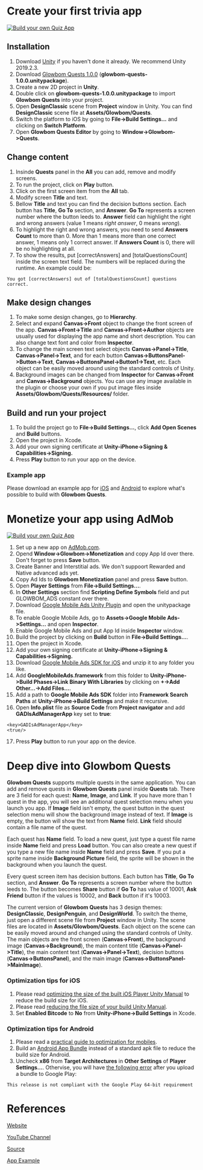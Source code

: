 # Create your first trivia app

[![Build your own Quiz App](https://img.youtube.com/vi/5py0nFKtoLU/0.jpg)](https://www.youtube.com/watch?v=5py0nFKtoLU)

## Installation

1. Download [Unity](https://unity3d.com/get-unity/download/archive) if you haven't done it already. We recommend Unity 2019.2.3.
2. Download [Glowbom Quests 1.0.0](https://github.com/Glowbom/quests/releases) (**glowbom-quests-1.0.0.unitypackage**).
3. Create a new 2D project in **Unity**.
4. Double click on **glowbom-quests-1.0.0.unitypackage** to import **Glowbom Quests** into your project.
5. Open **DesignClassic** scene from **Project** window in Unity. You can find **DesignClassic** scene file at **Assets/Glowbom/Quests**.
6. Switch the platform to iOS by going to **File->Build Settings...** and clicking on **Switch Platform**.
7. Open **Glowbom Quests Editor** by going to **Window->Glowbom->Quests**.

## Change content

1. Insinde **Quests** panel in the **All** you can add, remove and modify screens.
2. To run the project, click on **Play** button.
3. Click on the first screen item from the **All** tab.
4. Modify screen **Title** and text.
5. Bellow **Title** and text you can find the decision buttons section. Each button has **Title**, **Go To** section, and **Answer**. **Go To** represents a screen number where the button leeds to. **Answer** field can highlight the right and wrong answers (value 1 means *right answer*, 0 means *wrong*). 
6. To highlight the right and wrong answers, you need to send **Answers Count** to more than 0. More than 1 means more than one correct answer, 1 means only 1 correct answer. If **Answers Count** is 0, there will be no highlighting at all.
7. To show the results, put [correctAnswers] and [totalQuestionsCount] inside the screen text field. The numbers will be replaced during the runtime. An example could be:

```
You got [correctAnswers] out of [totalQuestionsCount] questions correct.
```

## Make design changes

1. To make some design changes, go to **Hierarchy**.
2. Select and expand **Canvas->Front** object to change the front screen of the app. **Canvas->Front->Title** and **Canvas->Front->Author** objects are usually used for displaying the app name and short description. You can also change text font and color from **Inspector**.
3. To change the main screen text select objects **Canvas->Panel->Title**, **Canvas->Panel->Text**, and for each button **Canvas->ButtonsPanel->Button->Text**, **Canvas->ButtonsPanel->Button1->Text**, etc. Each object can be easily moved around using the standard controls of Unity.
4. Background images can be changed from **Inspector** for **Canvas->Front** and **Canvas->Background** objects. You can use any image available in the plugin or choose your own if you put image files inside **Assets/Glowbom/Quests/Resources/** folder.

## Build and run your project

1. To build the project go to **File->Build Settings...**, click **Add Open Scenes** and **Build** buttons.
2. Open the project in Xcode.
3. Add your own signing certificate at **Unity-iPhone->Signing & Capabilities->Signing.**
4. Press **Play** button to run your app on the device.

### Example app

Please download an example app for [iOS](https://apps.apple.com/us/app/6-countries-world-geography/id1497861140?ls=1) and [Android](https://play.google.com/store/apps/details?id=com.glowbom.quests) to explore what's possible to build with **Glowbom Quests**.

# Monetize your app using AdMob

[![Build your own Quiz App](https://img.youtube.com/vi/xvx6RtHJNKg/0.jpg)](https://www.youtube.com/watch?v=xvx6RtHJNKg)

1. Set up a new app on [AdMob.com](https://admob.google.com/home/).
2. Opend **Window->Glowbom->Monetization** and copy App Id over there. Don't forget to press **Save** button.
3. Create Banner and Interstitial ads. We don't suppoort Rewarded and Native advanced ads yet.
4. Copy Ad Ids to **Glowbom Monetization** panel and press **Save** button.
5. Open **Player Settings** from **File->Build Settings...**.
6. In **Other Settings** section find **Scripting Define Symbols** field and put GLOWBOM_ADS constant over there.
7. Download [Google Mobile Ads Unity Plugin](https://github.com/googleads/googleads-mobile-unity/releases/tag/v4.2.1) and open the unitypackage file.
8. To enable Google Mobile Ads, go to **Assets->Google Mobile Ads->Settings...** and open **Inspector**.
9. Enable Google Mobile Ads and put App Id inside **Inspector** window.
10. Build the project by clicking on **Build** button in **File->Build Settings...**.
11. Open the project in Xcode.
12. Add your own signing certificate at **Unity-iPhone->Signing & Capabilities->Signing.**
13. Download [Google Mobile Ads SDK for iOS](https://developers.google.com/admob/ios/download) and unzip it to any folder you like.
14. Add **GoogleMobileAds.framework** from this folder to **Unity-iPhone->Build Phases->Link Binary With Libraries** by clicking on **+->Add Other...->Add Files...**.
15. Add a path to **Google Mobile Ads SDK** folder into **Framework Search Paths** at **Unity-iPhone->Build Settings** and make it recursive.
16. Open **Info.plist** file as **Source Code** from **Project navigator** and add **GADIsAdManagerApp** key set to **true**:

```
<key>GADIsAdManagerApp</key>
<true/>
```

17. Press **Play** button to run your app on the device.

# Deep dive into Glowbom Quests

**Glowbom Quests** supports multiple quests in the same application. You can add and remove quests in **Glowbom Quests** panel inside **Quests** tab. There are 3 field for each quest: **Name**, **Image**, and **Link**. If you have more than 1 quest in the app, you will see an additional quest selection menu when you launch you app. If **Image** field isn't empty, the quest button in the quest selection menu will show the background image instead of text. If **Image** is empty, the button will show the text from **Name** field. **Link** field should contain a file name of the quest.

Each quest has **Name** field. To load a new quest, just type a quest file name inside **Name** field and press **Load** button. You can also create a new quest if you type a new file name inside **Name** field and press **Save**. If you put a sprite name inside **Background Picture** field, the sprite will be shown in the background when you launch the quest.

Every quest screen item has decision buttons. Each button has **Title**, **Go To** section, and **Answer**. **Go To** represents a screen number where the button leeds to. The button becomes **Share** button if **Go To** has value of 10001, **Ask Friend** button if the values is 10002, and **Back** button if it's 10003.

The current version of **Glowbom Quests** has 3 design themes: **DesignClassic**, **DesignPenguin**, and **DesignWorld**. To switch the theme, just open a different scene file from **Project** window in Unity. The scene files are located in **Assets/Glowbom/Quests**. Each object on the scene can be easily moved around and changed using the standard controls of Unity. The main objects are the front screen (**Canvas->Front**), the background image (**Canvas->Background**), the main content title (**Canvas->Panel->Title**), the main content text (**Canvas->Panel->Text**), decision buttons (**Canvas->ButtonsPanel**), and the main image (**Canvas->ButtonsPanel->MainImage**).

### Optimization tips for iOS

1. Please read [optimizing the size of the built iOS Player Unity Manual](https://docs.unity3d.com/Manual/iphone-playerSizeOptimization.html) to reduce the build size for iOS.
2. Please read [reducing the file size of your build Unity Manual](https://docs.unity3d.com/Manual/ReducingFilesize.html).
3. Set **Enabled Bitcode** to **No** from  **Unity-iPhone->Build Settings** in Xcode.

### Optimization tips for Android

1. Please read a [practical guide to optimization for mobiles](https://docs.unity3d.com/Manual/MobileOptimizationPracticalGuide.html).
2. Build an [Android App Bundle](https://developer.android.com/guide/app-bundle) instead of a standard apk file to reduce the build size for Android.
3. Uncheck **x86** from **Target Architectures** in **Other Settings** of **Player Settings...**. Othervise, you will have [the following error](https://stackoverflow.com/questions/57629052/after-upgrading-my-unity-android-to-64-bit-i-still-get-an-error-after-uploading) after you upload a bundle to Google Play: 

```
This release is not compliant with the Google Play 64-bit requirement
```

# References

[Website](https://glowbom.com/)

[YouTube Channel](https://www.youtube.com/channel/UCrYQEQPhAHmn7N8W58nNwOw)

[Source](https://github.com/Glowbom)

[App Example](https://globalsculptor.com/apps/countries.html)


